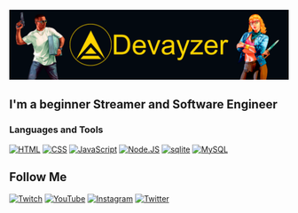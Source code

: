 [![Header](https://github.com/Devayzer/devayzer/blob/main/assets/logo.png)](https://twitch.tv/devayzer)

## I'm a beginner Streamer and Software Engineer

### Languages and Tools

[![HTML](https://img.shields.io/badge/-HTML-212121?style=for-the-badge&logo=HTML5)](https://)
[![CSS](https://img.shields.io/badge/-CSS-212121?style=for-the-badge&logo=CSS3)](https://)
[![JavaScript](https://img.shields.io/badge/-JavaScript-212121?style=for-the-badge&logo=javascript)](https://learn.javascript.ru/)
[![Node.JS](https://img.shields.io/badge/-Node.JS-212121?style=for-the-badge&logo=Node.JS)](https://nodejs.org/)
[![sqlite](https://img.shields.io/badge/-sqlite-212121?style=for-the-badge&logo=sqlite)](https://www.sqlite.org/index.html)
[![MySQL](https://img.shields.io/badge/-MySQL-212121?style=for-the-badge&logo=mysql)](https://www.mysql.com/)

## Follow Me
[![Twitch](https://img.shields.io/badge/-Twitch-212121?style=for-the-badge&logo=Twitch)](https://twitch.tv/devayzer)
[![YouTube](https://img.shields.io/badge/-YouTube-212121?style=for-the-badge&logo=YouTube)](https://www.youtube.com/channel/UCYfaApw3EwWDJefTOP8TxIQ/videos)
[![Instagram](https://img.shields.io/badge/-Instagram-212121?style=for-the-badge&logo=Instagram)](https://Instagram.com/devayzer)
[![Twitter](https://img.shields.io/badge/-Twitter-212121?style=for-the-badge&logo=Twitter)](https://twitter.com/devayzer)